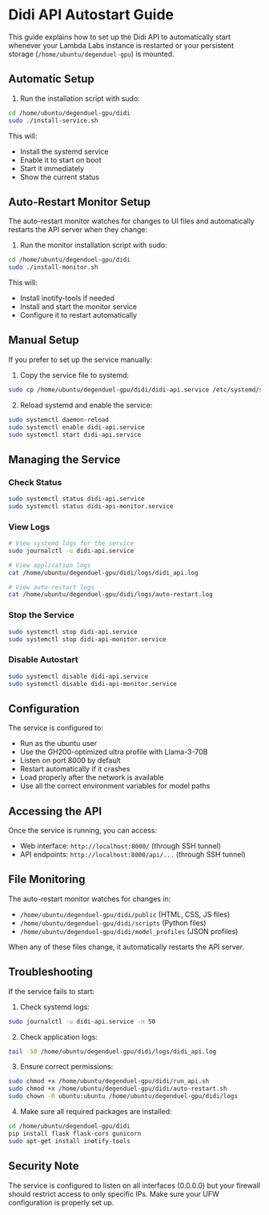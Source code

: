 # Didi API Autostart Guide

This guide explains how to set up the Didi API to automatically start whenever your Lambda Labs instance is restarted or your persistent storage (`/home/ubuntu/degenduel-gpu`) is mounted.

## Automatic Setup

1. Run the installation script with sudo:

```bash
cd /home/ubuntu/degenduel-gpu/didi
sudo ./install-service.sh
```

This will:
- Install the systemd service
- Enable it to start on boot
- Start it immediately
- Show the current status

## Auto-Restart Monitor Setup

The auto-restart monitor watches for changes to UI files and automatically restarts the API server when they change:

1. Run the monitor installation script with sudo:

```bash
cd /home/ubuntu/degenduel-gpu/didi
sudo ./install-monitor.sh
```

This will:
- Install inotify-tools if needed
- Install and start the monitor service
- Configure it to restart automatically

## Manual Setup

If you prefer to set up the service manually:

1. Copy the service file to systemd:

```bash
sudo cp /home/ubuntu/degenduel-gpu/didi/didi-api.service /etc/systemd/system/
```

2. Reload systemd and enable the service:

```bash
sudo systemctl daemon-reload
sudo systemctl enable didi-api.service
sudo systemctl start didi-api.service
```

## Managing the Service

### Check Status

```bash
sudo systemctl status didi-api.service
sudo systemctl status didi-api-monitor.service
```

### View Logs

```bash
# View systemd logs for the service
sudo journalctl -u didi-api.service

# View application logs
cat /home/ubuntu/degenduel-gpu/didi/logs/didi_api.log

# View auto-restart logs
cat /home/ubuntu/degenduel-gpu/didi/logs/auto-restart.log
```

### Stop the Service

```bash
sudo systemctl stop didi-api.service
sudo systemctl stop didi-api-monitor.service
```

### Disable Autostart

```bash
sudo systemctl disable didi-api.service
sudo systemctl disable didi-api-monitor.service
```

## Configuration

The service is configured to:

- Run as the ubuntu user
- Use the GH200-optimized ultra profile with Llama-3-70B
- Listen on port 8000 by default
- Restart automatically if it crashes
- Load properly after the network is available
- Use all the correct environment variables for model paths

## Accessing the API

Once the service is running, you can access:

- Web interface: `http://localhost:8000/` (through SSH tunnel)
- API endpoints: `http://localhost:8000/api/...` (through SSH tunnel)

## File Monitoring

The auto-restart monitor watches for changes in:
- `/home/ubuntu/degenduel-gpu/didi/public` (HTML, CSS, JS files)
- `/home/ubuntu/degenduel-gpu/didi/scripts` (Python files)
- `/home/ubuntu/degenduel-gpu/didi/model_profiles` (JSON profiles)

When any of these files change, it automatically restarts the API server.

## Troubleshooting

If the service fails to start:

1. Check systemd logs:
```bash
sudo journalctl -u didi-api.service -n 50
```

2. Check application logs:
```bash
tail -50 /home/ubuntu/degenduel-gpu/didi/logs/didi_api.log
```

3. Ensure correct permissions:
```bash
sudo chmod +x /home/ubuntu/degenduel-gpu/didi/run_api.sh
sudo chmod +x /home/ubuntu/degenduel-gpu/didi/auto-restart.sh
sudo chown -R ubuntu:ubuntu /home/ubuntu/degenduel-gpu/didi/logs
```

4. Make sure all required packages are installed:
```bash
cd /home/ubuntu/degenduel-gpu/didi
pip install flask flask-cors gunicorn
sudo apt-get install inotify-tools
```

## Security Note

The service is configured to listen on all interfaces (0.0.0.0) but your firewall should restrict access to only specific IPs. Make sure your UFW configuration is properly set up.